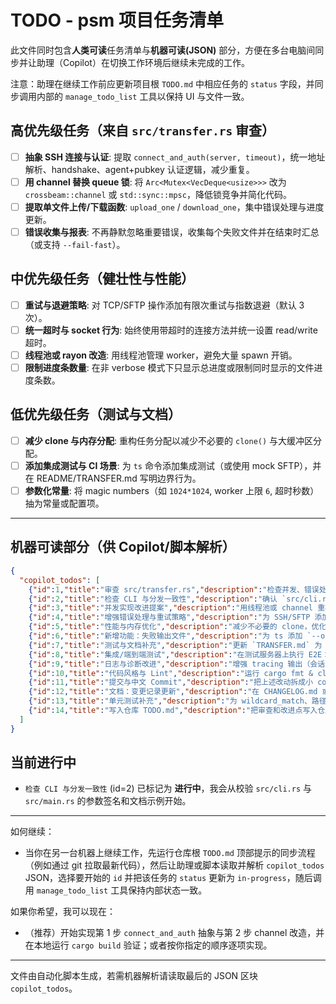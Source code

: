 # TODO - psm 项目任务清单

此文件同时包含**人类可读**任务清单与**机器可读(JSON)** 部分，方便在多台电脑间同步并让助理（Copilot）在切换工作环境后继续未完成的工作。

注意：助理在继续工作前应更新项目根 `TODO.md` 中相应任务的 `status` 字段，并同步调用内部的 `manage_todo_list` 工具以保持 UI 与文件一致。

## 高优先级任务（来自 `src/transfer.rs` 审查）

- [ ] **抽象 SSH 连接与认证**: 提取 `connect_and_auth(server, timeout)`，统一地址解析、handshake、agent+pubkey 认证逻辑，减少重复。
- [ ] **用 channel 替换 queue 锁**: 将 `Arc<Mutex<VecDeque<usize>>>` 改为 `crossbeam::channel` 或 `std::sync::mpsc`，降低锁竞争并简化代码。
- [ ] **提取单文件上传/下载函数**: `upload_one` / `download_one`，集中错误处理与进度更新。
- [ ] **错误收集与报表**: 不再静默忽略重要错误，收集每个失败文件并在结束时汇总（或支持 `--fail-fast`）。

## 中优先级任务（健壮性与性能）

- [ ] **重试与退避策略**: 对 TCP/SFTP 操作添加有限次重试与指数退避（默认 3 次）。
- [ ] **统一超时与 socket 行为**: 始终使用带超时的连接方法并统一设置 read/write 超时。
- [ ] **线程池或 rayon 改造**: 用线程池管理 worker，避免大量 spawn 开销。
- [ ] **限制进度条数量**: 在非 verbose 模式下只显示总进度或限制同时显示的文件进度条数。

## 低优先级任务（测试与文档）

- [ ] **减少 clone 与内存分配**: 重构任务分配以减少不必要的 `clone()` 与大缓冲区分配。
- [ ] **添加集成测试与 CI 场景**: 为 `ts` 命令添加集成测试（或使用 mock SFTP），并在 README/TRANSFER.md 写明边界行为。
- [ ] **参数化常量**: 将 magic numbers（如 `1024*1024`, worker 上限 `6`, 超时秒数）抽为常量或配置项。

---

## 机器可读部分（供 Copilot/脚本解析）

```json
{
  "copilot_todos": [
    {"id":1,"title":"审查 src/transfer.rs","description":"检查并发、错误处理、资源释放、路径/通配符处理、进度条与日志，列出改进点并实现补丁","status":"completed"},
    {"id":2,"title":"检查 CLI 与分发一致性","description":"确认 `src/cli.rs`、`src/main.rs`、`src/commands.rs` 子命令定义与文档一致，修复未暂存改动并保证编译通过","status":"in-progress"},
    {"id":3,"title":"并发实现改进提案","description":"用线程池或 channel 重构 worker 池，减少 Arc<Mutex> 使用","status":"not-started"},
    {"id":4,"title":"增强错误处理与重试策略","description":"为 SSH/SFTP 添加超时、重连与清晰错误上下文，避免 expect/unwrap","status":"not-started"},
    {"id":5,"title":"性能与内存优化","description":"减少不必要的 clone，优化缓冲区，评估并发上限","status":"not-started"},
    {"id":6,"title":"新增功能：失败输出文件","description":"为 ts 添加 `--output-failures <file>` 选项，把最终失败列表写入指定文件（便于自动化处理）","status":"not-started"},
    {"id":7,"title":"测试与文档补充","description":"更新 `TRANSFER.md` 为 `ts` 的使用示例并添加单元测试（例如 wildcard_match、路径解析）","status":"not-started"},
    {"id":8,"title":"集成/端到端测试","description":"在测试服务器上执行 E2E：上传/下载/目录/glob/并发压力测试，记录步骤与示例命令供 CI 使用","status":"not-started"},
    {"id":9,"title":"日志与诊断改进","description":"增强 tracing 输出（会话 id、文件名、重试次数），并在 --verbose 下输出详细调试信息","status":"not-started"},
    {"id":10,"title":"代码风格与 Lint","description":"运行 cargo fmt & clippy，修复警告（未使用变量、未必要的 mut 等）","status":"not-started"},
    {"id":11,"title":"提交与中文 Commit","description":"把上述改动拆成小 commit，commit message 使用中文，并在 PR 描述列出测试步骤","status":"not-started"},
    {"id":12,"title":"文档：变更记录更新","description":"在 CHANGELOG.md 或 README 中记录 stsf -> ts 的重命名与新增选项及行为改变","status":"not-started"},
    {"id":13,"title":"单元测试补充","description":"为 wildcard_match、路径解析/展开逻辑等纯函数添加单元测试","status":"not-started"},
    {"id":14,"title":"写入仓库 TODO.md","description":"把审查和改进点写入仓库根 TODO.md，并保证机读 JSON 与内部 todo 同步","status":"completed"}
  ]
}
```

## 当前进行中

- `检查 CLI 与分发一致性` (id=2) 已标记为 **进行中**，我会从校验 `src/cli.rs` 与 `src/main.rs` 的参数签名和文档示例开始。

---

如何继续：

- 当你在另一台机器上继续工作，先运行仓库根 `TODO.md` 顶部提示的同步流程（例如通过 git 拉取最新代码），然后让助理或脚本读取并解析 `copilot_todos` JSON，选择要开始的 `id` 并把该任务的 `status` 更新为 `in-progress`，随后调用 `manage_todo_list` 工具保持内部状态一致。

如果你希望，我可以现在：
- （推荐）开始实现第 1 步 `connect_and_auth` 抽象与第 2 步 channel 改造，并在本地运行 `cargo build` 验证；或者按你指定的顺序逐项实现。

---

文件由自动化脚本生成，若需机器解析请读取最后的 JSON 区块 `copilot_todos`。
